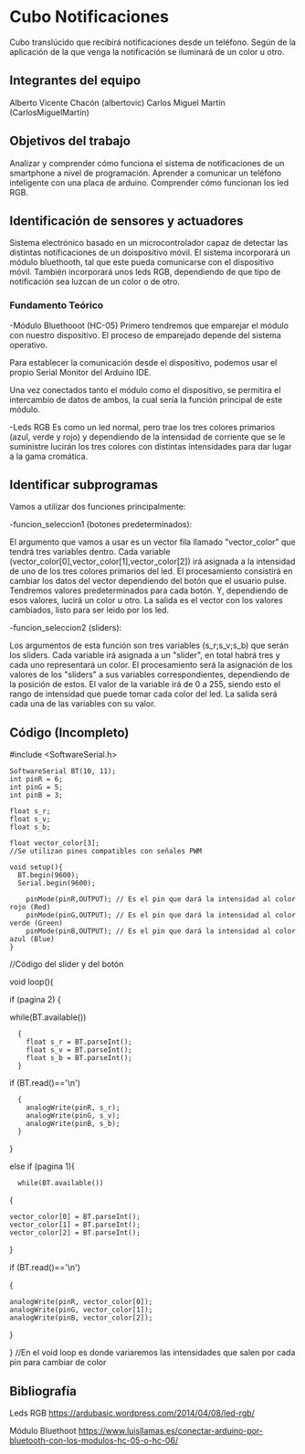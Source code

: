 # Cubo Notificaciones

Cubo translúcido que recibirá notificaciones desde un teléfono. Según de la aplicación de la que venga la notificación se iluminará de un color u otro.

## Integrantes del equipo

Alberto Vicente Chacón (albertovic) 
Carlos Miguel Martín (CarlosMiguelMartin)

## Objetivos del trabajo

Analizar y comprender cómo funciona el sistema de notificaciones de un smartphone a nivel de programación. 
Aprender a comunicar un teléfono inteligente con una placa de arduino. 
Comprender cómo funcionan los led RGB.
 
 ## Identificación de sensores y actuadores
 
 Sistema electrónico basado en un microcontrolador capaz de detectar las distintas notificaciones de un doispositivo móvil. El sistema incorporará un módulo bluethooth, tal que este pueda comunicarse con el dispositivo móvil. También incorporará unos leds RGB, dependiendo de que tipo de notificación sea luzcan de un color o de otro.
 
 ### Fundamento Teórico

-Módulo Bluethooot (HC-05)
 Primero tendremos que emparejar el módulo con nuestro dispositivo. El proceso de emparejado depende del sistema operativo.

Para establecer la comunicación desde el dispositivo, podemos usar el propio Serial Monitor del Arduino IDE.

Una vez conectados tanto el módulo como el dispositivo, se permitira el intercambio de datos de ambos, la cual sería la función principal de este módulo.

-Leds RGB
Es como un led normal, pero trae los tres colores primarios (azul, verde y rojo) y dependiendo de la intensidad de corriente que se le suministre lucirán los tres colores con distintas intensidades para dar lugar a la gama cromática.

## Identificar subprogramas

Vamos a utilizar dos funciones principalmente:

-funcion_seleccion1 (botones predeterminados):

El argumento que vamos a usar es un vector fila llamado "vector_color" que tendrá tres variables dentro. Cada variable (vector_color[0],vector_color[1],vector_color[2]) irá asignada a la intensidad de uno de los tres colores primarios del led.
El procesamiento consistirá en cambiar los datos del vector dependiendo del botón que el usuario pulse. Tendremos valores predeterminados para cada botón. Y, dependiendo de esos valores, lucirá un color u otro.
La salida es el vector con los valores cambiados, listo para ser leido por los led.

-funcion_seleccion2 (sliders):

Los argumentos de esta función son tres variables (s_r;s_v;s_b) que serán los sliders. Cada variable irá asignada a un "slider", en total habrá tres y cada uno representará un color.
El procesamiento será la asignación de los valores de los "sliders" a sus variables correspondientes, dependiendo de la posición de estos. El valor de la variable irá de 0 a 255, siendo esto el rango de intensidad que puede tomar cada color del led.
La salida será cada una de las variables con su valor.

## Código (Incompleto)

 #include <SoftwareSerial.h>

    SoftwareSerial BT(10, 11);
    int pinR = 6;
    int pinG = 5;
    int pinB = 3;

    float s_r;
    float s_v;
    float s_b;

    float vector_color[3];
    //Se utilizan pines compatibles con señales PWM

    void setup(){
      BT.begin(9600);
      Serial.begin(9600);
      
        pinMode(pinR,OUTPUT); // Es el pin que dará la intensidad al color rojo (Red)
        pinMode(pinG,OUTPUT); // Es el pin que dará la intensidad al color verde (Green)
        pinMode(pinB,OUTPUT); // Es el pin que dará la intensidad al color azul (Blue)
    }
//Código del slider y del botón

void loop(){

if (pagina 2)
{
  
   while(BT.available())
   
      {
        float s_r = BT.parseInt();
        float s_v = BT.parseInt();
        float s_b = BT.parseInt();
      }
      
   if (BT.read()=='\n')
   
      {
        analogWrite(pinR, s_r);
        analogWrite(pinG, s_v);
        analogWrite(pinB, s_b);
      }
}

else if (pagina 1){
  

      while(BT.available())
      
  {
  
    vector_color[0] = BT.parseInt();
    vector_color[1] = BT.parseInt();
    vector_color[2] = BT.parseInt();
    
  }
  
  
  if (BT.read()=='\n')
  
  {
  
    analogWrite(pinR, vector_color[0]);
    analogWrite(pinG, vector_color[1]);
    analogWrite(pinB, vector_color[2]);
    
  }
  
}
    //En el void loop es donde variaremos las intensidades que salen por cada pin para cambiar de color
## Bibliografía
Leds RGB https://ardubasic.wordpress.com/2014/04/08/led-rgb/

Módulo Bluethoot https://www.luisllamas.es/conectar-arduino-por-bluetooth-con-los-modulos-hc-05-o-hc-06/

